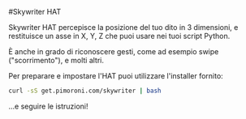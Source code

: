 <!--
---
name: Skywriter HAT
class: board
type: tutti
manufacturer: Pimoroni
url: https://github.com/pimoroni/skywriter-hat
github: https://github.com/pimoroni/skywriter-hat
buy: http://shop.pimoroni.com/products/skywriter-hat
description: Un sensore 3D posizionale per le dita.
install:
  'apt':
    - 'python-smbus'
    - 'python3-smbus'
    - 'python-dev'
    - 'python3-dev'
  'python':
    - 'skywriter'
  'examples': 'python/examples/'
pincount: 40
pin:
  '3':
    mode: i2c
  '5':
    mode: i2c
  '11':
    name: Reset
  '13':
    name: Transfer
-->
#Skywriter HAT

Skywriter HAT percepisce la posizione del tuo dito in 3 dimensioni, e restituisce un asse in X, Y, Z
che puoi usare nei tuoi script Python.

È anche in grado di riconoscere gesti, come ad esempio swipe ("scorrimento"), e molti altri.

Per preparare e impostare l'HAT puoi utilizzare l'installer fornito:

```bash
curl -sS get.pimoroni.com/skywriter | bash
```

&hellip;e seguire le istruzioni!
